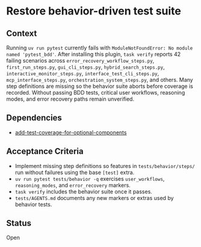 # Restore behavior-driven test suite

## Context
Running `uv run pytest` currently fails with
`ModuleNotFoundError: No module named 'pytest_bdd'`. After installing this
plugin, `task verify` reports 42 failing scenarios across
`error_recovery_workflow_steps.py`, `first_run_steps.py`, `gui_cli_steps.py`,
`hybrid_search_steps.py`, `interactive_monitor_steps.py`,
`interface_test_cli_steps.py`, `mcp_interface_steps.py`,
`orchestration_system_steps.py`, and others. Many step definitions are
missing so the behavior suite aborts before coverage is recorded. Without
passing BDD tests, critical user workflows, reasoning modes, and error
recovery paths remain unverified.

## Dependencies
- [add-test-coverage-for-optional-components](add-test-coverage-for-optional-components.md)

## Acceptance Criteria
- Implement missing step definitions so features in
  `tests/behavior/steps/` run without failures using the base `[test]` extra.
- `uv run pytest tests/behavior -q` exercises `user_workflows`,
  `reasoning_modes`, and `error_recovery` markers.
- `task verify` includes the behavior suite once it passes.
- `tests/AGENTS.md` documents any new markers or extras used by behavior tests.

## Status
Open

